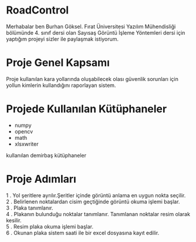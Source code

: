 # RoadControl 

Merhabalar ben Burhan Göksel. Fırat Üniversitesi Yazılım Mühendisliği bölümünde 4. sınıf dersi olan Sayısaş Görüntü İşleme Yöntemleri dersi için yaptığım projeyi sizler ile paylaşmak istiyorum.

# Proje Genel Kapsamı

Proje kullanılan kara yollarında oluşabilecek olası güvenlik sorunları için yollun kimlerin kullandığını raporlayan sistem.

# Projede Kullanılan Kütüphaneler
 
  - numpy
  - opencv
  - math
  - xlsxwriter
 
   kullanılan demirbaş kütüphaneler
   
   
# Proje Adımları

  1 . Yol şeritlere ayrılır.Şeritler içinde görüntü anlama en uygun nokta seçilir. <br>
  2 . Belirlenen noktalardan cisim geçtiğinde görüntü okuma işlemi başlar.  <br>
  3 . Plaka tanımlanır.  <br>
  4 . Plakanın bulunduğu noktalar tanımlanır. Tanımlanan noktalar resim olarak kesilir.  <br>
  5 . Resim plaka okuma işlemi başlar.  <br>
  6 . Okunan plaka sistem saati ile bir excel dosyasına kayıt edilir. 
  

  

